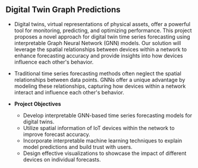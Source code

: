 ## **Digital Twin Graph Predictions**

  - Digital twins, virtual representations of physical assets, offer a
  powerful tool for monitoring, predicting, and optimizing
  performance. This project proposes a novel approach for digital
  twin time series forecasting using interpretable Graph Neural
  Network (GNN) models. Our solution will leverage the spatial
  relationships between devices within a network to enhance
  forecasting accuracy and provide insights into how devices
  influence each other's behavior.

  - Traditional time series forecasting methods often neglect the
  spatial relationships between data points. GNNs offer a unique
  advantage by modeling these relationships, capturing how devices
  within a network interact and influence each other's behavior.

  - **Project Objectives**
    - Develop interpretable GNN-based time series forecasting models for digital twins.
    - Utilize spatial information of IoT devices within the network to improve forecast accuracy.
    - Incorporate interpretable machine learning techniques to explain model predictions and build trust with users.
    - Design effective visualizations to showcase the impact of different devices on individual forecasts.
